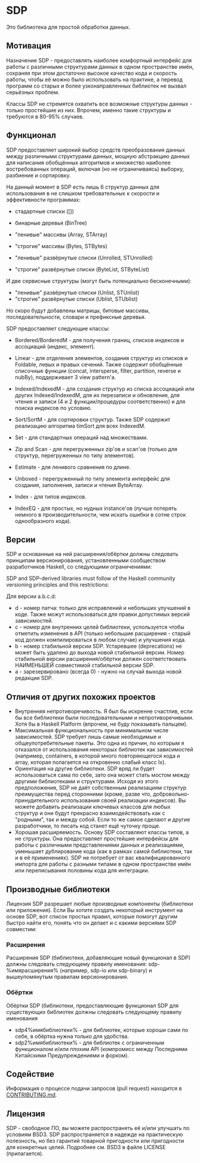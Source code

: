 # SDP

Это библиотека для простой обработки данных.

## Мотивация

Назначение SDP - предоставлять наиболее комфортный интерфейс для работы с
различными структурами данных в одном пространстве имён, сохраняя при этом
достаточно высокое качество кода и скорость работы, чтобы её можно было
использовать на практике, а перевод программ со старых и более узконаправленных
библиотек не вызвал серьёзных проблем.

Классы SDP не стремятся охватить все возможные структуры данных - только
простейшие из них. Впрочем, именно такие структуры и требуются в 80-95% случаев.

## Функционал

SDP предоставляет широкий выбор средств преобразования данных между различными
структурами данных, мощную абстракцию данных для написания обобщённых алгоритмов
и множество наиболее востребованных операций, включая (но не ограничиваясь)
выборку, разбиение и сортировку.

На данный момент в SDP есть лишь 6 структур данных для использования в не
слишком требовательных к скорости и эффективности программах:

- стадартные списки ([])
- бинарные деревья  (BinTree)

- "ленивые" массивы (Array, STArray)
- "строгие" массивы (Bytes, STBytes)

- "ленивые" развёрнутые списки (Unrolled, STUnrolled)
- "строгие" развёрнутые списки (ByteList, STByteList)

И две сервисные структуры (могут быть потенциально бесконечными):

- "ленивые" развёрнутые списки (Unlist, STUnlist)
- "строгие" развёрнутые списки (Ublist, STUblist)

Но скоро будут добавлены матрицы, битовые массивы, последовательности, словари и
префиксные деревья.

SDP предоставляет следующие классы:

- Bordered/BorderedM - для получения границ, списков индексов и ассоциаций
(индекс, элемент).
- Linear - для отделения элементов, создания структур из списков и Foldable,
левых и правых сечений. Также содержит обобщённые списочные функции (concat,
intersperse, filter, partition, reverse и nubBy), поддерживает 3 view pattern'а.
- Indexed/IndexedM - для создания структур из списка ассоциаций или других
Indexed/IndexedM, для их перезаписи и обновления, для чтения и записи (4 и 2
функции/процедуры соответственно) и для поиска индексов по условию.
- Sort/SortM - для сортировки структур. Также SDP содержит реализацию алгоритма
timSort для всех IndexedM.
- Set - для стандартных операций над множествами.

- Zip and Scan - для перегруженных zip'ов и scan'ов (только для структур,
перегруженных по типу элементов).

- Estimate - для ленивого сравнения по длине.
- Unboxed - перегруженный по типу элемента интерфейс для создания, заполнения,
записи и чтения ByteArray.
- Index - для типов индексов.
- IndexEQ - для простых, но нудных instance'ов (лучше потерять немного в
производительности, чем искать ошибки в сотне строк однообразного кода).

## Версии

SDP и основанные на ней расширения/обёртки должны следовать принципам
версионирования, установленными сообществом разработчиков Haskell, со следующими
ограничениями:

SDP and SDP-derived libraries must follow of the Haskell community versioning
principles and this restrictions:

Для версии a.b.c.d:
* d - номер патча: только для исправлений и небольших улучшений в коде. Также
можут использоваться для правки допустимых версий зависимостей.
* c - номер для внутренних целей библиотеки, успользуется чтобы отметить
изменения в API (только небольшие расширения - старый код должен компилироваться
в любом случае) и улучшения кода.
* b - номер стабильной версии SDP. Устаревшее (deprecations) не может быть
удалено до выхода новой стабильной версии. Номер стабильной версии
расширения/обёртки должен соответствовать НАИМЕНЬШЕЙ совместимой стабильной
версии SDP.
* a - зарезервировано (всегда 0) - нужно на случай выхода новой редакции SDP.

## Отличия от других похожих проектов

* Внутренняя непротиворечивость. Я был бы искренне счастлив, если бы все
библиотеки были последовательными и непротиворечивыми. Хотя бы в Haskell
Platform (впрочем, не буду показывать пальцем).
* Максимальная функциональность при минимальном числе зависимостей. SDP требует
лишь самые необходимые и общеупотребительные пакеты. Это одна из причин, по
которым я отказался от использования некоторых библиотек как зависимостей
(например, containers, в которой много повторяющегося кода и array, которая
полагается на откровенно слабый класс Ix).
* Ориентация на другие библиотеки. SDP вряд ли будет использоваться сама по
себе, зато она может стать мостом между другими библиотеками и структурами.
Исходя из этого предположения, SDP не даёт собственным реализациям структур
преимущества перед сторонними (кроме, разве что, добровольно-принудительного
использования своей реализации индексов). Вы можете добавить реализации ключевых
классов для любых структур и они будут прекрасно взаимодействовать как с
"родными", так и между собой. Если то же самое сделают и другие разработчики, то
писать код станет ещё чуточку проще.
* Хорошая расширяемость. Основу SDP составляют классы типов, а не структуры.
Она предоставляет простейшие интерфейсы для работы с различными представлениями
данных и реализациями, уменьшает дублирование кода (как в рамках самой
библиотеки, так и в её применениях). SDP не потребует от вас квалифицированного
импорта для работы с разными типами в одном пространстве имён или переписывания
половины кода для интеграции.

## Производные библиотеки

Лицензия SDP разрешает любые производные компоненты (библиотеки или приложения).
Если Вы хотите создать некоторый инструмент на основе SDP, вот список простых
правил, которые помогут другим быстро найти его, понять что он делает и с какими
версиями SDP совместим:

### Расширения

Расширения SDP (библиотеки, добавляющие новый функционал в SDP) должны следовать
следующему правилу именования: sdp-%имярасширения% (например, sdp-io или
sdp-binary) и вышеупомянутым правилам версионирования.

### Обёртки

Обёртки SDP (библиотеки, предоставляющие функционал SDP для существующих
библиотек должны следовать следующему правилу именования
* sdp4%имябиблиотеки% - для библиотек, которые хороши сами по себе, в обёртка
нужна только для удобства.
* sdp2%имябиблиотеки% - для библиотек с ограниченным функционалом и/или плохим
API (компромисс между Последними Китайскими Предупреждениями и форком).

## Содействие

Информация о процессе подачи запросов (pull request) находится в
[CONTRIBUTING.md](https://github.com/andreymulik/sdp/blob/master/CONTRIBUTING.md).

## Лицензия

SDP - свободное ПО, вы можете распространять её и/или улучшать по условиям BSD3.
SDP распространяется в надежде на практическую полезность, но без гарантий
товарной пригодности или пригодности для конкретных целей. Подробнее см. BSD3 в
файле LICENSE (прилагается).
